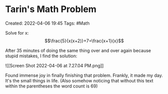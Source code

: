 # Tarin's Math Problem
Created: 2022-04-06 19:45
Tags: #Math 

Solve for x:
$$\frac{5}{x(x+2)}+7=\frac{x+1}{x}$$

After 35 minutes of doing the same thing over and over again because stupid mistakes, I find the solution: 

![[Screen Shot 2022-04-06 at 7.27.04 PM.png]]

Found immense joy in finally finishing that problem. Frankly, it made my day. It's the small things in life. (Also somehow noticing that without this text within the parentheses the word count is 69)